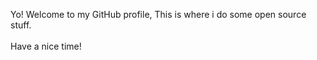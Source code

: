 Yo! Welcome to my GitHub profile, This is where i do some open source stuff.
<br>
<br>
Have a nice time!

<!---
StickmanOnGitHub/StickmanOnGitHub is a ✨ special ✨ repository because its `README.md` (this file) appears on your GitHub profile.
You can click the Preview link to take a look at your changes.
--->
